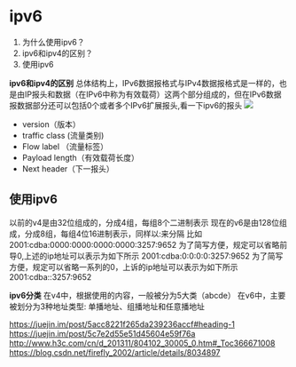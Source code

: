 # ipv6

1. 为什么使用ipv6？
2. ipv6和ipv4的区别？
3. 使用ipv6



**ipv6和ipv4的区别**
总体结构上，IPv6数据报格式与IPv4数据报格式是一样的，也是由IP报头和数据（在IPv6中称为有效载荷）这两个部分组成的，但在IPv6数据报数据部分还可以包括0个或者多个IPv6扩展报头,看一下ipv6的报头
![](http://img.noback.top/blog/imgip.png)

- version（版本）
- traffic class (流量类别)
- Flow label （流量标签）
- Payload length（有效载荷长度）
- Next header（下一报头）


## 使用ipv6
以前的v4是由32位组成的，分成4组，每组8个二进制表示
现在的v6是由128位组成，分成8组，每组4位16进制表示，同样以:来分隔
比如   2001:cdba:0000:0000:0000:0000:3257:9652
为了简写方便，规定可以省略前导0,上述的ip地址可以表示为如下所示
2001:cdba:0:0:0:0:3257:9652
为了简写方便，规定可以省略一系列的0，上诉的ip地址可以表示为如下所示
2001:cdba::3257:9652

**ipv6分类**
在v4中，根据使用的内容，一般被分为5大类（abcde）
在v6中，主要被划分为3种地址类型: 单播地址、组播地址和任意播地址





https://juejin.im/post/5acc8221f265da239236accf#heading-1
https://juejin.im/post/5c7e2d55e51d45604e59f76a
http://www.h3c.com/cn/d_201311/804102_30005_0.htm#_Toc366671008
https://blog.csdn.net/firefly_2002/article/details/8034897
